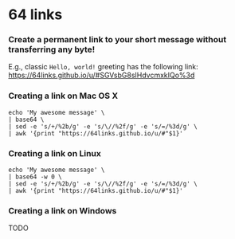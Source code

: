 # 64 links
### Create a permanent link to your short message without transferring any byte!

E.g., classic `Hello, world!` greeting has the following link: https://64links.github.io/u/#SGVsbG8sIHdvcmxkIQo%3d

### Creating a link on Mac OS X
```shell
echo 'My awesome message' \
| base64 \
| sed -e 's/+/%2b/g' -e 's/\//%2f/g' -e 's/=/%3d/g' \
| awk '{print "https://64links.github.io/u/#"$1}'
```

### Creating a link on Linux
```shell
echo 'My awesome message' \
| base64 -w 0 \
| sed -e 's/+/%2b/g' -e 's/\//%2f/g' -e 's/=/%3d/g' \
| awk '{print "https://64links.github.io/u/#"$1}'
```

### Creating a link on Windows
TODO
